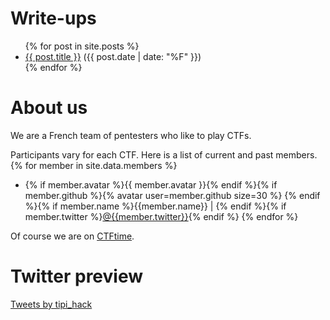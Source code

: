 # Write-ups
<ul>
  {% for post in site.posts %}
    <li>
      <a href="{{ post.url }}">{{ post.title }}</a> (<span>{{ post.date | date: "%F" }}</span>)
    </li>
  {% endfor %}
</ul>

# About us
We are a French team of pentesters who like to play CTFs.

Participants vary for each CTF. Here is a list of current and past members.
{% for member in site.data.members %}
  * {% if member.avatar %}{{ member.avatar }}{% endif %}{% if member.github %}{% avatar user=member.github size=30 %} {% endif %}{% if member.name %}{{member.name}} \| {% endif %}{% if member.twitter %}[@{{member.twitter}}](https://twitter.com/{{member.twitter}}){% endif %}
{% endfor %}

Of course we are on [CTFtime](https://ctftime.org/team/24535).
# Twitter preview
<a class="twitter-timeline" data-width="500" data-height="500" data-theme="light" href="https://twitter.com/tipi_hack?ref_src=twsrc%5Etfw">Tweets by tipi_hack</a> <script async src="https://platform.twitter.com/widgets.js" charset="utf-8"></script> 
